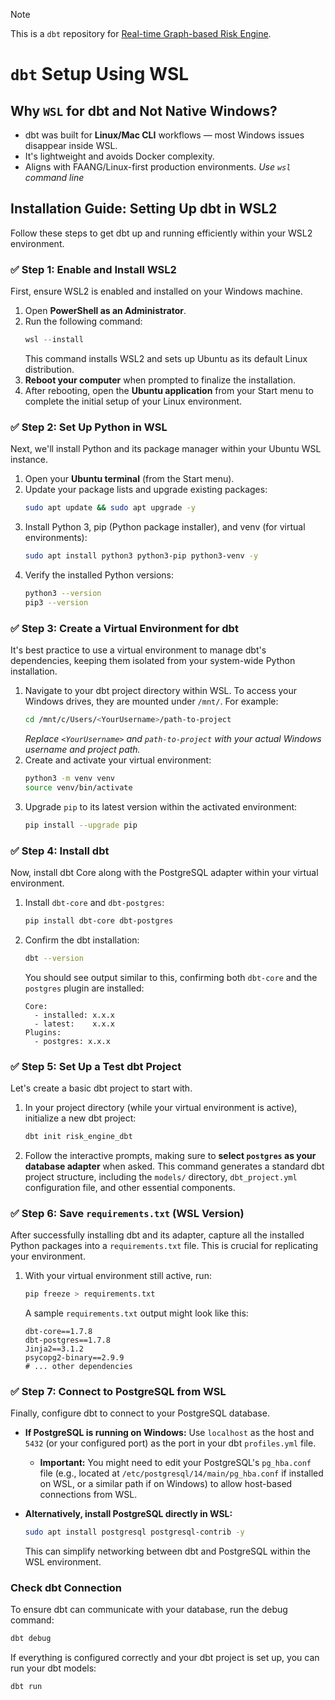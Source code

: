 > [!NOTE]
> This is a ``dbt`` repository for [Real-time Graph-based Risk Engine](https://github.com/Pxyzi3c/real-time-graph-based-risk-engine).
# ``dbt`` Setup Using WSL

## Why ``WSL`` for dbt and Not Native Windows?

* dbt was built for **Linux/Mac CLI** workflows — most Windows issues disappear inside WSL.
* It's lightweight and avoids Docker complexity.
* Aligns with FAANG/Linux-first production environments.
_Use ``wsl`` command line_

## Installation Guide: Setting Up dbt in WSL2

Follow these steps to get dbt up and running efficiently within your WSL2 environment.

### ✅ Step 1: Enable and Install WSL2

First, ensure WSL2 is enabled and installed on your Windows machine.

1.  Open **PowerShell as an Administrator**.
2.  Run the following command:
    ```powershell
    wsl --install
    ```
    This command installs WSL2 and sets up Ubuntu as its default Linux distribution.
3.  **Reboot your computer** when prompted to finalize the installation.
4.  After rebooting, open the **Ubuntu application** from your Start menu to complete the initial setup of your Linux environment.

### ✅ Step 2: Set Up Python in WSL

Next, we'll install Python and its package manager within your Ubuntu WSL instance.

1.  Open your **Ubuntu terminal** (from the Start menu).
2.  Update your package lists and upgrade existing packages:
    ```bash
    sudo apt update && sudo apt upgrade -y
    ```
3.  Install Python 3, pip (Python package installer), and venv (for virtual environments):
    ```bash
    sudo apt install python3 python3-pip python3-venv -y
    ```
4.  Verify the installed Python versions:
    ```bash
    python3 --version
    pip3 --version
    ```

### ✅ Step 3: Create a Virtual Environment for dbt

It's best practice to use a virtual environment to manage dbt's dependencies, keeping them isolated from your system-wide Python installation.

1.  Navigate to your dbt project directory within WSL. To access your Windows drives, they are mounted under `/mnt/`. For example:
    ```bash
    cd /mnt/c/Users/<YourUsername>/path-to-project
    ```
    *Replace `<YourUsername>` and `path-to-project` with your actual Windows username and project path.*
2.  Create and activate your virtual environment:
    ```bash
    python3 -m venv venv
    source venv/bin/activate
    ```
3.  Upgrade `pip` to its latest version within the activated environment:
    ```bash
    pip install --upgrade pip
    ```

### ✅ Step 4: Install dbt

Now, install dbt Core along with the PostgreSQL adapter within your virtual environment.

1.  Install `dbt-core` and `dbt-postgres`:
    ```bash
    pip install dbt-core dbt-postgres
    ```
2.  Confirm the dbt installation:
    ```bash
    dbt --version
    ```
    You should see output similar to this, confirming both `dbt-core` and the `postgres` plugin are installed:
    ```
    Core:
      - installed: x.x.x
      - latest:    x.x.x
    Plugins:
      - postgres: x.x.x
    ```

### ✅ Step 5: Set Up a Test dbt Project

Let's create a basic dbt project to start with.

1.  In your project directory (while your virtual environment is active), initialize a new dbt project:
    ```bash
    dbt init risk_engine_dbt
    ```
2.  Follow the interactive prompts, making sure to **select `postgres` as your database adapter** when asked.
    This command generates a standard dbt project structure, including the `models/` directory, `dbt_project.yml` configuration file, and other essential components.

### ✅ Step 6: Save `requirements.txt` (WSL Version)

After successfully installing dbt and its adapter, capture all the installed Python packages into a `requirements.txt` file. This is crucial for replicating your environment.

1.  With your virtual environment still active, run:
    ```bash
    pip freeze > requirements.txt
    ```
    A sample `requirements.txt` output might look like this:
    ```
    dbt-core==1.7.8
    dbt-postgres==1.7.8
    Jinja2==3.1.2
    psycopg2-binary==2.9.9
    # ... other dependencies
    ```

### ✅ Step 7: Connect to PostgreSQL from WSL

Finally, configure dbt to connect to your PostgreSQL database.

* **If PostgreSQL is running on Windows:**
    Use `localhost` as the host and `5432` (or your configured port) as the port in your dbt `profiles.yml` file.
    * **Important:** You might need to edit your PostgreSQL's `pg_hba.conf` file (e.g., located at `/etc/postgresql/14/main/pg_hba.conf` if installed on WSL, or a similar path if on Windows) to allow host-based connections from WSL.

* **Alternatively, install PostgreSQL directly in WSL:**
    ```bash
    sudo apt install postgresql postgresql-contrib -y
    ```
    This can simplify networking between dbt and PostgreSQL within the WSL environment.

### Check dbt Connection

To ensure dbt can communicate with your database, run the debug command:

```bash
dbt debug
```

If everything is configured correctly and your dbt project is set up, you can run your dbt models:

```bash
dbt run